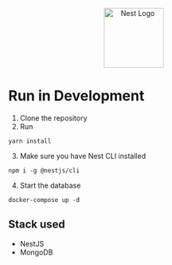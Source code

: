 <p align="center">
  <a href="http://nestjs.com/" target="blank"><img src="https://nestjs.com/img/logo-small.svg" width="120" alt="Nest Logo" /></a>
</p>

# Run in Development

1. Clone the repository
2. Run
```
yarn install
```

3. Make sure you have Nest CLI installed
```
npm i -g @nestjs/cli
```

4. Start the database
```
docker-compose up -d
```

## Stack used
* NestJS
* MongoDB
